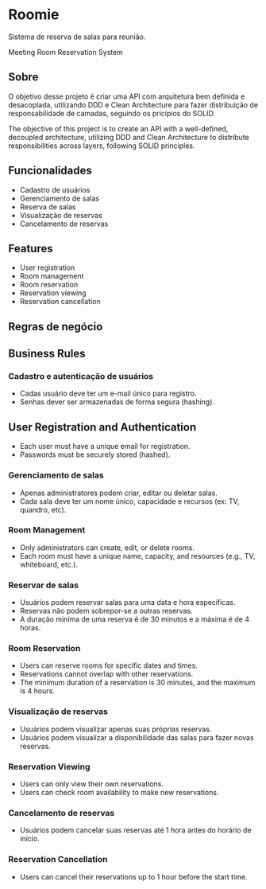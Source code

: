# Roomie

Sistema de reserva de salas para reunião.

Meeting Room Reservation System

## Sobre

O objetivo desse projeto é criar uma API com arquitetura bem definida e desacoplada, utilizando DDD e Clean Architecture para fazer distribuição de responsabilidade de camadas, seguindo os pricípios do SOLID.

The objective of this project is to create an API with a well-defined, decoupled architecture, utilizing DDD and Clean Architecture to distribute responsibilities across layers, following SOLID principles.

## Funcionalidades

- Cadastro de usuários
- Gerenciamento de salas
- Reserva de salas
- Visualização de reservas
- Cancelamento de reservas

## Features

- User registration
- Room management
- Room reservation
- Reservation viewing
- Reservation cancellation

## Regras de negócio

## Business Rules

### Cadastro e autenticação de usuários

- Cadas usuário deve ter um e-mail único para registro.
- Senhas dever ser armazenadas de forma segura (hashing).

## User Registration and Authentication

- Each user must have a unique email for registration.
- Passwords must be securely stored (hashed).


### Gerenciamento de salas

- Apenas administratores podem criar, editar ou deletar salas.
- Cada sala deve ter um nome único, capacidade e recursos (ex: TV, quandro, etc).

### Room Management
- Only administrators can create, edit, or delete rooms.
- Each room must have a unique name, capacity, and resources (e.g., TV, whiteboard, etc.).

### Reservar de salas

- Usuários podem reservar salas para uma data e hora específicas.
- Reservas não podem sobrepor-se a outras reservas.
- A duração miníma de uma reserva é de 30 minutos e a máxima é de 4 horas.

### Room Reservation
- Users can reserve rooms for specific dates and times.
- Reservations cannot overlap with other reservations.
- The minimum duration of a reservation is 30 minutes, and the maximum is 4 hours.

### Visualização de reservas

- Usuários podem visualizar apenas suas próprias reservas.
- Usuários podem visualizar a disponibilidade das salas para fazer novas reservas.

### Reservation Viewing
- Users can only view their own reservations.
- Users can check room availability to make new reservations.

### Cancelamento de reservas

- Usuários podem cancelar suas reservas até 1 hora antes do horário de início.

### Reservation Cancellation
- Users can cancel their reservations up to 1 hour before the start time.
